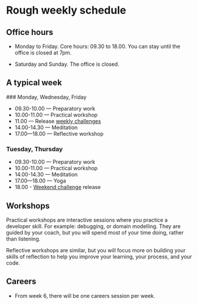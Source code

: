 # Rough weekly schedule

## Office hours

* Monday to Friday. Core hours: 09.30 to 18.00. You can stay until the office is closed at 7pm.

* Saturday and Sunday.  The office is closed.

## A typical week

### Monday, Wednesday, Friday

* 09.30-10.00 — Preparatory work
* 10.00-11.00 — Practical workshop
* 11.00 — Release [weekly challenges](./learning_at_makers.md#challenge-based-learning)
* 14.00-14.30 — Meditation
* 17.00—18.00 — Reflective workshop

### Tuesday, Thursday

* 09.30-10.00 — Preparatory work
* 10.00-11.00 — Practical workshop
* 14.00-14.30 — Meditation
* 17.00—18.00 — Yoga
* 18.00 - [Weekend challenge](./learning_at_makers.md#weekend-challenges) release


## Workshops

Practical workshops are interactive sessions where you practice a developer skill. For example: debugging, or domain modelling. They are guided by your coach, but you will spend most of your time doing, rather than listening.

Reflective workshops are similar, but you will focus more on building your skills of reflection to help you improve your learning, your process, and your code.

## Careers

* From week 6, there will be one careers session per week.
